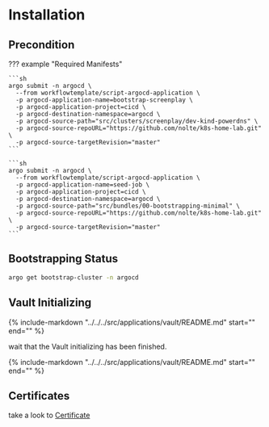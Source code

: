 # Installation


## Precondition


??? example "Required Manifests"

    ```sh
    argo submit -n argocd \
      --from workflowtemplate/script-argocd-application \
      -p argocd-application-name=bootstrap-screenplay \
      -p argocd-application-project=cicd \
      -p argocd-destination-namespace=argocd \
      -p argocd-source-path="src/clusters/screenplay/dev-kind-powerdns" \
      -p argocd-source-repoURL="https://github.com/nolte/k8s-home-lab.git" \
      -p argocd-source-targetRevision="master"
    ```

    ```sh
    argo submit -n argocd \
      --from workflowtemplate/script-argocd-application \
      -p argocd-application-name=seed-job \
      -p argocd-application-project=cicd \
      -p argocd-destination-namespace=argocd \
      -p argocd-source-path="src/bundles/00-bootstrapping-minimal" \
      -p argocd-source-repoURL="https://github.com/nolte/k8s-home-lab.git" \
      -p argocd-source-targetRevision="master"
    ```


## Bootstrapping Status

```sh
argo get bootstrap-cluster -n argocd
```

## Vault Initializing


{%
   include-markdown "../../../src/applications/vault/README.md"
   start="<!--vault-init-start-->"
   end="<!--vault-init-end-->"
%}

wait that the Vault initializing has been finished.

{%
   include-markdown "../../../src/applications/vault/README.md"
   start="<!--vault-init-job-start-->"
   end="<!--vault-init-job-end-->"
%}

## Certificates

take a look to [Certificate](../../services/certificates.md#bereitstellung)
